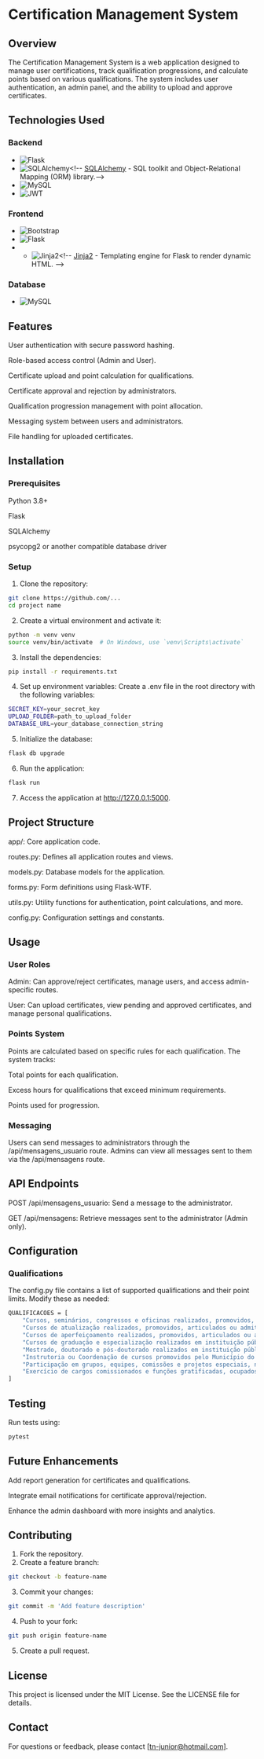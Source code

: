 # Certification Management System

## Overview

The Certification Management System is a web application designed to manage user certifications, track qualification progressions, and calculate points based on various qualifications. The system includes user authentication, an admin panel, and the ability to upload and approve certificates.

## Technologies Used

### Backend
- ![Flask](https://img.shields.io/badge/-Flask-000?logo=flask&logoColor=white&style=for-the-badge)<!-- [Flask](https://flask.palletsprojects.com/)-->
- ![SQLAlchemy](https://img.shields.io/badge/-SQLAlchemy-5A9BD5?logo=data:image/png;base64,...)<!-- [SQLAlchemy](https://www.sqlalchemy.org/) - SQL toolkit and Object-Relational Mapping (ORM) library.-->
- ![MySQL](https://img.shields.io/badge/-MySQL-4479A1?logo=mysql&logoColor=white&style=for-the-badge)<!-- [MySQL](https://www.mysql.com/)-->
- ![JWT](https://img.shields.io/badge/-JWT-000?logo=jsonwebtokens&logoColor=white&style=for-the-badge)<!-- [JWT (JSON Web Tokens)](https://jwt.io/)-->
<!--- ![Gunicorn](https://img.shields.io/badge/-Gunicorn-499848?logo=gunicorn&logoColor=white&style=for-the-badge) [Gunicorn](https://gunicorn.org/) - Python WSGI HTTP Server.-->

### Frontend
- ![Bootstrap](https://img.shields.io/badge/-Bootstrap-563D7C?logo=bootstrap&logoColor=white&style=for-the-badge)<!-- [Bootstrap](https://getbootstrap.com/) - Frontend framework for responsive design. -->
- ![Flask](https://img.shields.io/badge/-Flask-000?logo=flask&logoColor=white&style=for-the-badge)<!-- [Flask](https://flask.palletsprojects.com/) - Python web framework used for backend APIs and server-side rendered frontend. -->
- - ![Jinja2](https://img.shields.io/badge/-Jinja2-B41717?logo=data:image/png;base64,...)<!-- [Jinja2](https://jinja.palletsprojects.com/) - Templating engine for Flask to render dynamic HTML. -->

### Database
- ![MySQL](https://img.shields.io/badge/-MySQL-4479A1?logo=mysql&logoColor=white&style=for-the-badge)<!-- [MySQL](https://www.mysql.com/) - Relational database management system. -->


## Features

User authentication with secure password hashing.

Role-based access control (Admin and User).

Certificate upload and point calculation for qualifications.

Certificate approval and rejection by administrators.

Qualification progression management with point allocation.

Messaging system between users and administrators.

File handling for uploaded certificates.

## Installation
### Prerequisites

Python 3.8+

Flask

SQLAlchemy

psycopg2 or another compatible database driver

### Setup

1. Clone the repository:
``` bash
git clone https://github.com/...
cd project name
```
2. Create a virtual environment and activate it:
``` bash
python -m venv venv
source venv/bin/activate  # On Windows, use `venv\Scripts\activate`
```

3. Install the dependencies:
``` bash
pip install -r requirements.txt
```
4. Set up environment variables:
Create a .env file in the root directory with the following variables:
``` bash
SECRET_KEY=your_secret_key
UPLOAD_FOLDER=path_to_upload_folder
DATABASE_URL=your_database_connection_string
```
5. Initialize the database:
```bash
flask db upgrade
```
6. Run the application:
```bash
flask run
```
7. Access the application at http://127.0.0.1:5000.

## Project Structure

app/: Core application code.

routes.py: Defines all application routes and views.

models.py: Database models for the application.

forms.py: Form definitions using Flask-WTF.

utils.py: Utility functions for authentication, point calculations, and more.

config.py: Configuration settings and constants.

## Usage
### User Roles
Admin: Can approve/reject certificates, manage users, and access admin-specific routes.

User: Can upload certificates, view pending and approved certificates, and manage personal qualifications.

### Points System
Points are calculated based on specific rules for each qualification. The system tracks:

Total points for each qualification.

Excess hours for qualifications that exceed minimum requirements.

Points used for progression.

### Messaging
Users can send messages to administrators through the /api/mensagens_usuario route. Admins can view all messages sent to them via the /api/mensagens route.

## API Endpoints
POST /api/mensagens_usuario: Send a message to the administrator.

GET /api/mensagens: Retrieve messages sent to the administrator (Admin only).

## Configuration
### Qualifications
The config.py file contains a list of supported qualifications and their point limits. Modify these as needed:
```bash
QUALIFICACOES = [
    "Cursos, seminários, congressos e oficinas realizados, promovidos, articulados ou admitidos pelo Município do Recife.",
    "Cursos de atualização realizados, promovidos, articulados ou admitidos pelo Município do Recife.",
    "Cursos de aperfeiçoamento realizados, promovidos, articulados ou admitidos pelo Município do Recife.",
    "Cursos de graduação e especialização realizados em instituição pública ou privada, reconhecida pelo MEC.",
    "Mestrado, doutorado e pós-doutorado realizados em instituição pública ou privada, reconhecida pelo MEC.",
    "Instrutoria ou Coordenação de cursos promovidos pelo Município do Recife.",
    "Participação em grupos, equipes, comissões e projetos especiais, no âmbito do Município do Recife, formalizados por ato oficial.",
    "Exercício de cargos comissionados e funções gratificadas, ocupados, exclusivamente, no âmbito do Poder Executivo Municipal."
]
```

## Testing
Run tests using:
```bash
pytest
```

## Future Enhancements
Add report generation for certificates and qualifications.

Integrate email notifications for certificate approval/rejection.

Enhance the admin dashboard with more insights and analytics.


## Contributing

1. Fork the repository.
2. Create a feature branch:
```bash
git checkout -b feature-name
```
3. Commit your changes:
```bash
git commit -m 'Add feature description'
```
4. Push to your fork:
```bash
git push origin feature-name
```

5. Create a pull request.

## License
This project is licensed under the MIT License. See the LICENSE file for details.

## Contact
For questions or feedback, please contact [tn-junior@hotmail.com].


